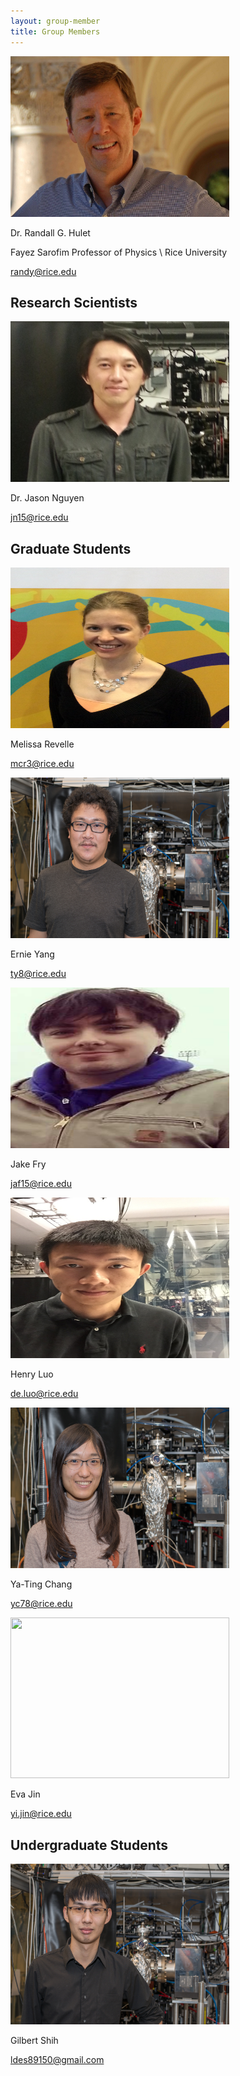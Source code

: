 ```yaml
---
layout: group-member
title: Group Members
---
```


<img src="/images/groupphotos/RHulet0957.jpg" alt="" width="350" height="257">

Dr. Randall G. Hulet

Fayez Sarofim Professor of Physics \\
Rice University
 
[randy@rice.edu](mailto:randy@rice.edu)

## Research Scientists

<img src="/images/groupphotos/huletlab_jason.jpg" alt="" width="350" height="257">

Dr. Jason Nguyen

[jn15@rice.edu](mailto:jn15@rice.edu)

## Graduate Students

<img src="/images/groupphotos/Melissaheadshot.jpg" alt="" width="350" height="257">

Melissa Revelle

[mcr3@rice.edu](mailto:mcr3@rice.edu)

<img src="/images/groupphotos/ernie.jpg" alt="" width="350" height="257">

Ernie Yang

[ty8@rice.edu](mailto:ty8@rice.edu)

<img src="/images/groupphotos/jake.jpg" alt="" width="350" height="257">

Jake Fry

[jaf15@rice.edu](mailto:jaf15@rice.edu)

<img src="/images/groupphotos/henry.JPG" alt="" width="350" height="257">

Henry Luo

[de.luo@rice.edu](mailto:de.luo@rice.edu)

<img src="/images/groupphotos/yating.jpg" alt="" width="350" height="257">

Ya-Ting Chang

[yc78@rice.edu](mailto:yc78@rice.edu)

<img src="/images/groupphotos/eva.jpg" alt="" width="350" height="257">

Eva Jin

[yi.jin@rice.edu](mailto:yi.jin@rice.edu)

## Undergraduate Students

<img src="/images/groupphotos/gilbert.jpg" alt="" width="350" height="257">

Gilbert Shih

[ldes89150@gmail.com](mailto:ldes89150@gmail.com)